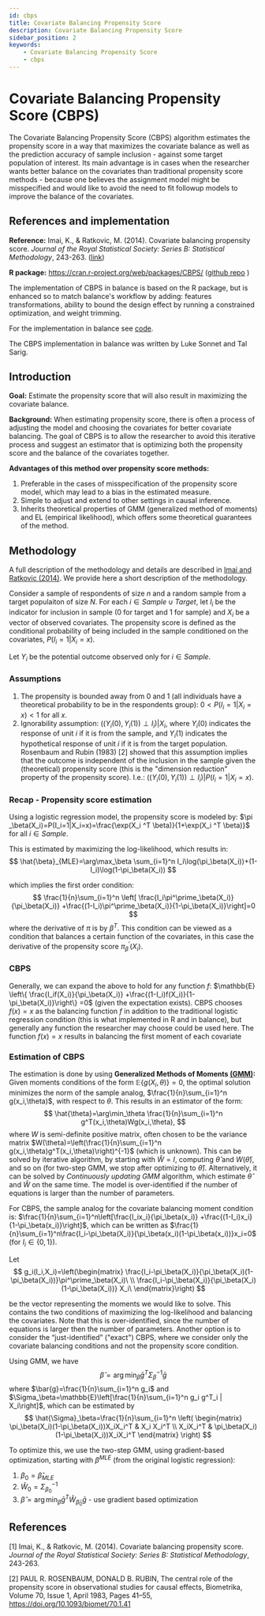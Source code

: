 ```yaml
---
id: cbps
title: Covariate Balancing Propensity Score
description: Covariate Balancing Propensity Score
sidebar_position: 2
keywords:
    - Covariate Balancing Propensity Score
    - cbps
---
```

# Covariate Balancing Propensity Score (CBPS)

The Covariate Balancing Propensity Score (CBPS) algorithm estimates the propensity score in a way that maximizes the covariate balance as well as the prediction accuracy of sample inclusion - against some target population of interest. Its main advantage is in cases when the researcher wants better balance on the covariates than traditional propensity score methods - because one believes the assignment model might be misspecified and would like to avoid the need to fit followup models to improve the balance of the covariates.


## References and implementation

**Reference:** Imai, K., & Ratkovic, M. (2014). Covariate balancing propensity score. *Journal of the Royal Statistical Society: Series B: Statistical Methodology*, 243-263. ([link](https://imai.fas.harvard.edu/research/files/CBPS.pdf))

**R package:** https://cran.r-project.org/web/packages/CBPS/ ([github repo](https://github.com/kosukeimai/CBPS/) )

The implementation of CBPS in balance is based on the R package, but is enhanced so to match balance's workflow by adding: features transformations, ability to bound the design effect by running a constrained optimization, and weight trimming.

For the implementation in balance see [code](https://github.com/facebookresearch/balance/blob/main/balance/weighting_methods/cbps.py).

The CBPS implementation in balance was written by Luke Sonnet and Tal Sarig.

## Introduction

**Goal:** Estimate the propensity score that will also result in maximizing the covariate balance.

**Background:** When estimating propensity score, there is often a process of adjusting the model and choosing the covariates for better covariate balancing. The goal of CBPS is to allow the researcher to avoid this iterative process and suggest an estimator that is optimizing both the propensity score and the balance of the covariates together.

**Advantages of this method over propensity score methods:**

1. Preferable in the cases of misspecification of the propensity score model, which may lead to a bias in the estimated measure.
2. Simple to adjust and extend to other settings in causal inference.
3. Inherits theoretical properties of GMM (generalized method of moments) and EL (empirical likelihood), which offers some theoretical guarantees of the method.


## Methodology

A full description of the methodology and details are described in [Imai and Ratkovic (2014)](https://imai.fas.harvard.edu/research/files/CBPS.pdf). We provide here a short description of the methodology.

Consider a sample of respondents of size $n$ and a random sample from a target populaiton of size $N$. For each $i \in Sample \cup Target$, let $I_i$ be the indicator for inclusion in sample (0 for target and 1 for sample) and $X_i$ be a vector of observed covariates. The propensity score is defined as the conditional probability of being included in the sample conditioned on the covariates, $P(I_i=1 | X_i=x)$.

Let $Y_i$ be the potential outcome observed only for $i\in Sample$.

### Assumptions

1. The propensity is bounded away from 0 and 1 (all individuals have a theoretical probability to be in the respondents group): $0<P(I_i=1 | X_i=x)<1$  for all $x$.
2. Ignorability assumption: $({(Y_i(0), Y_i(1))}\perp I_i) | X_i$, where $Y_i(0)$ indicates the response of unit $i$ if it is from the sample, and $Y_i(1)$ indicates the hypothetical response of unit $i$ if it is from the target population. Rosenbaum and Rubin (1983) [2] showed that this assumption implies that the outcome is independent of the inclusion in the sample given the (theoretical) propensity score (this is the "dimension reduction" property of the propensity score). I.e.: $({(Y_i(0), Y_i(1))}\perp I_i) | P(I_i=1 | X_i=x)$.


### Recap - Propensity score estimation

Using a logistic regression model, the propensity score is modeled by: $\pi _\beta(X_i)=P(I_i=1|X_i=x)=\frac{\exp(X_i ^T \beta)}{1+\exp(X_i ^T \beta)}$ for all $i \in Sample$.

This is estimated by maximizing the log-likelihood, which results in:
$$
\hat{\beta}_{MLE}=\arg\max_\beta \sum_{i=1}^n I_i\log(\pi_\beta(X_i))+(1-I_i)\log(1-\pi_\beta(X_i))
$$

which implies the first order condition:
$$
\frac{1}{n}\sum_{i=1}^n \left[ \frac{I_i\pi^\prime_\beta(X_i)}{\pi_\beta(X_i)} +\frac{(1-I_i)\pi^\prime_\beta(X_i)}{1-\pi_\beta(X_i)}\right]=0
$$
where the derivative of $\pi$ is by $\beta^T$.
This condition can be viewed as a condition that balances a certain function of the covariates, in this case the derivative of the propensity score $\pi^\prime_\beta(X_i)$.

### CBPS

Generally, we can expand the above to hold for any function $f$: $\mathbb{E} \left\{ \frac{I_if(X_i)}{\pi_\beta(X_i)} +\frac{(1-I_i)f(X_i)}{1-\pi_\beta(X_i)}\right\} =0$ (given the expectation exists). CBPS chooses $f(x)=x$ as the balancing function $f$ in addition to the traditional logistic regression condition (this is what implemented in R and in balance), but generally any function the researcher may choose could be used here. The function $f(x)=x$ results in balancing the first moment of each covariate


### Estimation of CBPS
The estimation is done by using **Generalized Methods of Moments [(GMM)](https://en.wikipedia.org/wiki/Generalized_method_of_moments):**
Given moments conditions of the form $\mathbb{E}\{g(X_i,\theta)\}=0$, the optimal solution minimizes the norm of the sample analog, $\frac{1}{n}\sum_{i=1}^n g(x_i,\theta)$, with respect to $\theta$. This results in an estimator of the form:
$$
\hat{\theta}=\arg\min_\theta \frac{1}{n}\sum_{i=1}^n g^T(x_i,\theta)Wg(x_i,\theta),
$$
where $W$ is semi-definite positive matrix, often chosen to be the variance matrix $W(\theta)=\left(\frac{1}{n}\sum_{i=1}^n g(x_i,\theta)g^T(x_i,\theta)\right)^{-1}$ (which is unknown).
This can be solved by iterative algorithm, by starting with $\hat{W}=I$, computing $\hat{\theta}$ and $W(\hat{\theta})$, and so on (for two-step GMM, we stop after optimizing to $\hat{\theta}$). Alternatively, it can be solved by *Continuously updating GMM* algorithm, which estimate $\hat{\theta}$ and $\hat{W}$ on the same time.
The model is over-identified if the number of equations is larger than the number of parameters.

For CBPS, the sample analog for the covariate balancing moment condition is:
$\frac{1}{n}\sum_{i=1}^n\left[\frac{I_ix_i}{\pi_\beta(x_i)} +\frac{(1-I_i)x_i}{1-\pi_\beta(x_i)}\right]$, which can be written as $\frac{1}{n}\sum_{i=1}^n\frac{I_i-\pi_\beta(X_i)}{\pi_\beta(x_i)(1-\pi_\beta(x_i))}x_i=0$ (for $I_i\in\{0,1\}$).

Let
$$
g_i(I_i,X_i)=\left(\begin{matrix}   \frac{I_i-\pi_\beta(X_i)}{\pi_\beta(X_i)(1-\pi_\beta(X_i))}\pi^\prime_\beta(X_i)\ \\   \frac{I_i-\pi_\beta(X_i)}{\pi_\beta(X_i)(1-\pi_\beta(X_i))} X_i\ \end{matrix}\right)
$$

be the vector representing the moments we would like to solve. This contains the two conditions of maximizing the log-likelihood and balancing the covariates. Note that this is over-identified, since the number of equations is larger then the number of parameters. Another option is to consider the “just-identified” ("exact") CBPS, where we consider only the covariate balancing conditions and not the propensity score condition.

Using GMM, we have
$$
\hat{\beta}=\arg\min_\beta \bar{g}^T \Sigma^{-1}_\beta \bar{g}
$$
where $\bar{g}=\frac{1}{n}\sum_{i=1}^n g_i$ and  $\Sigma_\beta=\mathbb{E}\left[\frac{1}{n}\sum_{i=1}^n g_i g^T_i | X_i\right]$, which can be estimated by
$$
\hat{\Sigma}_\beta=\frac{1}{n}\sum_{i=1}^n \left(
    \begin{matrix}
    \pi_\beta(X_i)(1-\pi_\beta(X_i))X_iX_i^T &
    X_i X_i^T \\
    X_iX_i^T &
    \pi_\beta(X_i)(1-\pi_\beta(X_i))X_iX_i^T
    \end{matrix}
\right)
$$

To optimize this, we use the two-step GMM, using gradient-based optimization, starting with $\beta^{MLE}$ (from the original logistic regression):

1. $\beta_0=\hat{\beta}_{MLE}$
2. $\hat{W}_0=\Sigma_{\beta_0}^{-1}$
3. $\hat{\beta}=\arg\min_\beta \bar{g}^T\hat{W}_{\hat{\beta}_0}\bar{g}$ - use gradient based optimization

## References
[1] Imai, K., & Ratkovic, M. (2014). Covariate balancing propensity score. *Journal of the Royal Statistical Society: Series B: Statistical Methodology*, 243-263.

[2] PAUL R. ROSENBAUM, DONALD B. RUBIN, The central role of the propensity score in observational studies for causal effects, Biometrika, Volume 70, Issue 1, April 1983, Pages 41–55, https://doi.org/10.1093/biomet/70.1.41
